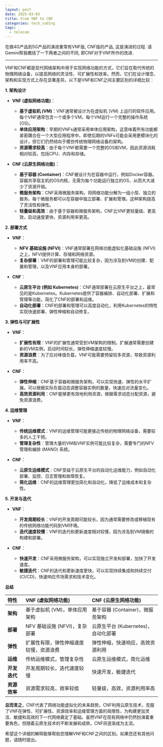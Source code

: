 ```yaml
---
layout: post
date: 2025-03-03
title: From VNF to CNF
categories: tech_coding
tags:
  - telecom
---
```



在做4G产品到5G产品的演进重常有VNF版, CNF版的产品, 这是演进的过程. 请Gemini帮我概括了一下两者之间的不同, 即CNF对于VNF所作的改进.

---
VNF和CNF都是现代网络架构中用于实现网络功能的方式，它们旨在取代传统的物理网络设备，以提高网络的灵活性、可扩展性和效率。然而，它们在设计理念、架构和实现方式上存在显著差异。以下是VNF和CNF之间主要区别的详细比较：

**1. 架构设计**

*   **VNF (虚拟网络功能)**：
    *   **基于虚拟机 (VM)**：VNF通常被设计为在虚拟机 (VM) 上运行的软件应用。每个VNF通常包含一个或多个VM，每个VM运行一个完整的操作系统 (OS)。
    *   **单体应用架构**：早期的VNFs通常采用单体应用架构，这意味着所有功能都紧密耦合在一个大型应用程序中。即使后期的VNFs可能会采用更模块化的设计，但它们仍然倾向于模仿传统物理网络设备的架构。
    *   **资源需求较高**：由于每个VNF都需要一个完整的OS和VM，因此资源消耗相对较高，包括CPU、内存和存储。

*   **CNF (云原生网络功能)**：
    *   **基于容器 (Container)**：CNF被设计为在容器中运行，例如Docker容器。容器共享宿主机的OS内核，无需为每个功能运行独立的OS，从而大大减少了资源开销。
    *   **微服务架构**：CNF采用微服务架构，将网络功能分解为一组小型、独立的服务。每个微服务都可以在容器中独立部署、扩展和管理。这种架构提高了灵活性和弹性。
    *   **轻量级和高效**：由于基于容器和微服务架构，CNF比VNF更轻量级、更高效，启动速度更快，资源利用率更高。

**2. 部署方式**

*   **VNF**：
    *   **NFV 基础设施 (NFVI)**：VNF通常部署在网络功能虚拟化基础设施 (NFVI) 之上，NFVI提供计算、存储和网络资源。
    *   **复杂部署**：VNF的部署和管理可能比较复杂，因为涉及到VM的创建、配置和管理，以及VNF应用本身的部署。

*   **CNF**：
    *   **云原生平台 (例如 Kubernetes)**：CNF通常部署在云原生平台之上，最常见的是Kubernetes。Kubernetes提供了容器编排、自动化部署、扩展和管理等功能，简化了CNF的部署和运维。
    *   **自动化部署**：CNF的部署和管理可以高度自动化，利用Kubernetes的特性实现快速部署、弹性伸缩和自动修复。

**3. 弹性与可扩展性**

*   **VNF**：
    *   **扩展性有限**：VNF的扩展性通常受到VM架构的限制。扩展通常需要创建新的VM实例，启动时间较长，弹性伸缩速度较慢。
    *   **资源浪费**：为了应对峰值负载，VNF可能需要预留较多资源，导致资源利用率不高。

*   **CNF**：
    *   **弹性伸缩**：CNF基于容器和微服务架构，可以实现快速、弹性的水平扩展。可以根据实际负载动态调整容器实例的数量，快速应对流量变化。
    *   **高效资源利用**：CNF能够更有效地利用资源，根据需求动态分配资源，避免资源浪费。

**4. 运维管理**

*   **VNF**：
    *   **传统运维模式**：VNF的运维管理可能更接近传统的物理网络设备，需要较多的人工干预。
    *   **管理复杂性**：管理大量的VM和VNF实例可能比较复杂，需要专门的NFV管理和编排 (MANO) 系统。

*   **CNF**：
    *   **云原生运维模式**：CNF受益于云原生平台的自动化运维能力，例如自动化部署、监控、日志管理和故障恢复。
    *   **简化运维**：CNF的运维管理更加简化和自动化，降低了运维成本和复杂性。

**5. 开发与迭代**

*   **VNF**：
    *   **开发周期较长**：VNF的开发周期可能较长，因为通常需要修改或移植现有的传统网络功能代码到VM环境。
    *   **迭代速度较慢**：VNF的迭代和更新速度相对较慢，因为涉及到VM镜像的构建和部署。

*   **CNF**：
    *   **快速开发**：CNF采用微服务架构，可以实现独立开发和部署，加快了开发速度。
    *   **敏捷迭代**：CNF的迭代和更新速度更快，可以实现持续集成和持续交付 (CI/CD)，快速响应市场需求和技术变化。

**总结**

| 特性         | VNF (虚拟网络功能)                 | CNF (云原生网络功能)                    |
| :----------- | :----------------------------------- | :-------------------------------------- |
| **架构**     | 基于虚拟机 (VM)，单体应用架构         | 基于容器 (Container)，微服务架构          |
| **部署**     | NFV 基础设施 (NFVI)，复杂部署         | 云原生平台 (Kubernetes)，自动化部署        |
| **弹性**     | 扩展性有限，弹性伸缩速度较慢，资源浪费 | 弹性伸缩，快速响应，高效资源利用          |
| **运维**     | 传统运维模式，管理复杂性             | 云原生运维模式，简化运维                |
| **开发迭代** | 开发周期较长，迭代速度较慢             | 快速开发，敏捷迭代                      |
| **资源效率** | 资源需求较高，效率较低               | 轻量级，高效，资源利用率高              |

**总而言之**，CNF代表了网络功能虚拟化的未来趋势。CNF利用云原生技术，克服了VNF在弹性、可扩展性、资源效率和运维管理方面的局限性，为构建更加灵活、敏捷和高效的下一代网络奠定了基础。虽然VNF在现有网络中仍然扮演着重要角色，但随着云原生技术的不断发展和成熟，CNF将逐渐成为主流。

希望这个详细的解释能够帮助您理解VNF和CNF之间的区别。如果您还有其他问题，请随时提出。

